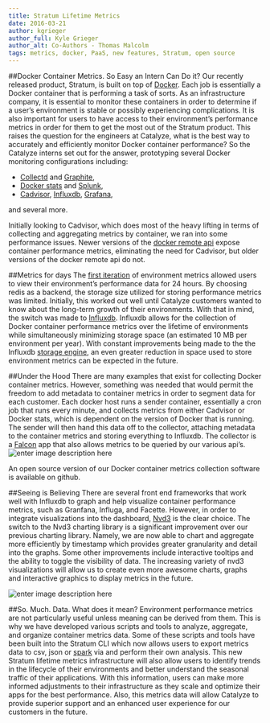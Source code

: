 ```yaml
---
title: Stratum Lifetime Metrics
date: 2016-03-21
author: kgrieger
author_full: Kyle Grieger
author_alt: Co-Authors - Thomas Malcolm
tags: metrics, docker, PaaS, new features, Stratum, open source
---
```


##Docker Container Metrics. So Easy an Intern Can Do it?
Our recently released product, Stratum, is built on top of [Docker](https://www.docker.com/). Each job is essentially a Docker container that is performing a task of sorts. As an infrastructure company, it is essential to monitor these containers in order to determine if a user’s environment is stable or possibly experiencing complications. It is also important for users to have access to their environment’s performance metrics in order for them to get the most out of the Stratum product.  This raises the question for the engineers at Catalyze, what is the best way to accurately and efficiently monitor Docker container performance? So the Catalyze interns set out for the answer, prototyping several Docker monitoring configurations including:

* [Collectd](https://collectd.org/) and [Graphite](http://graphite.readthedocs.org/en/latest/dashboard.html),
* [Docker stats](https://docs.docker.com/engine/reference/commandline/stats/) and [Splunk](http://www.splunk.com/),
* [Cadvisor](https://github.com/google/cadvisor), [Influxdb](https://docs.influxdata.com/influxdb/v0.9/), [Grafana](http://grafana.org/),

and several more.

Initially looking to Cadvisor, which does most of the heavy lifting in terms of collecting and aggregating metrics by container, we ran into some performance issues. Newer versions of the [docker remote api](https://docs.docker.com/engine/reference/api/docker_remote_api/) expose container performance metrics, eliminating the need for Cadvisor, but older versions of the docker remote api do not. 

##Metrics for days
The [first iteration](https://engineering.catalyze.io/Import-Export-Console-Metrics-Announcement.html) of environment metrics allowed users to view their environment’s performance data for 24 hours. By choosing redis as a backend, the storage size utilized for storing performance metrics was limited. Initially, this worked out well until Catalyze customers wanted to know about the long-term growth of their environments. With that in mind, the switch was made to [Influxdb](https://influxdata.com/). Influxdb allows for the collection of Docker container performance metrics over the lifetime of environments while simultaneously minimizing storage space (an estimated 10 MB per environment per year). With constant improvements being made to the the Influxdb [storage engine](https://docs.influxdata.com/influxdb/v0.9/concepts/storage_engine/), an even greater reduction in space used to store environment metrics can be expected in the future.

##Under the Hood
There are many examples that exist for collecting Docker container metrics. However, something was needed that would permit the freedom to add metadata to container metrics in order to segment data for each customer. Each docker host runs a sender container, essentially a cron job that runs every minute, and collects metrics from either Cadvisor or Docker stats, which is dependent on the version of Docker that is running. The sender will then hand this data off to the collector, attaching metadata to the container metrics and storing everything to Influxdb. The collector is a [Falcon](http://falconframework.org/) app that also allows metrics to be queried by our various api’s. 
![enter image description here](https://lh3.googleusercontent.com/61KDs6Ynnw4uu6xZfEPO3UajBeZuElBs5_wtBsEPbLC_SkljT9TFhSlqbVxgvCoIBF4=s0 "Docker Metrics Diagram.jpg")

An open source version of our Docker container metrics collection software is available on github.

##Seeing is Believing
There are several front end frameworks that work well with Influxdb to graph and help visualize container performance metrics, such as Granfana, Influga, and Facette. However, in order to integrate visualizations into the dashboard, [Nvd3](http://nvd3.org/) is the clear choice. The switch to the Nvd3 charting library is a significant improvement over our previous charting library. Namely, we are now able to chart and aggregate more efficiently by timestamp which provides greater granularity and detail into the graphs. Some other improvements include interactive tooltips and the ability to toggle the visibility of data. The increasing variety of nvd3 visualizations will allow us to create even more awesome charts, graphs and interactive graphics to display metrics in the future.

![enter image description here](https://lh3.googleusercontent.com/-_HQS3uI0hmw/Vu_6LO6SE0I/AAAAAAAAAA8/bd0_w_mon90Bp7ZGuNy6LpKCoy404nvvA/s0/screencapture-stratum-sandbox-catalyzeapps-com-service-1457047590783+copy.png "screencapture-stratum-sandbox-catalyzeapps-com-service-1457047590783 copy.png")

##So. Much. Data. What does it mean?
Environment performance metrics are not particularly useful unless meaning can be derived from them. This is why we have developed various scripts and tools to analyze, aggregate, and organize container metrics data. Some of these scripts and tools have been built into the Stratum CLI which now allows users to export metrics data to csv, json or [spark](http://spark.apache.org/) via and perform their own analysis.  This new Stratum lifetime metrics infrastructure will also allow users to identify trends in the lifecycle of their environments and better understand the seasonal traffic of their applications.  With this information, users can make more informed adjustments to their infrastructure as they scale and optimize their apps for the best performance.  Also, this metrics data will allow Catalyze to provide superior support and an enhanced user experience for our customers in the future. 
